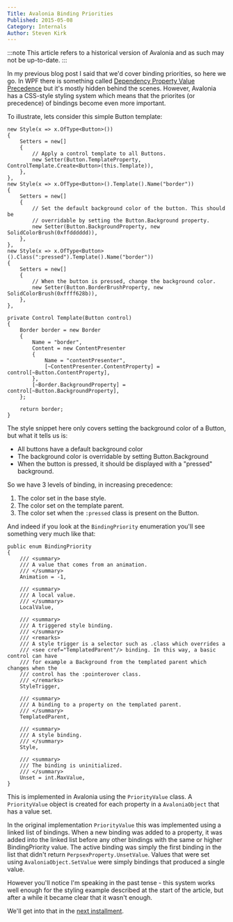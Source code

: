 ```yaml
---
Title: Avalonia Binding Priorities
Published: 2015-05-08
Category: Internals
Author: Steven Kirk
---
```


:::note
This article refers to a historical version of Avalonia and as such may not be up-to-date.
:::


In my previous blog post I said that we'd cover binding priorities, so here we go. In WPF there is something called [Dependency Property Value Precedence][a9fd6f3f] but it's mostly hidden behind the scenes. However, Avalonia has a CSS-style styling system which means that the priorites (or precedence) of bindings become even more important.

To illustrate, lets consider this simple Button template:


```charp
new Style(x => x.OfType<Button>())
{
    Setters = new[]
    {
        // Apply a control template to all Buttons.
        new Setter(Button.TemplateProperty, ControlTemplate.Create<Button>(this.Template)),
    },
},
new Style(x => x.OfType<Button>().Template().Name("border"))
{
    Setters = new[]
    {
        // Set the default background color of the button. This should be
        // overridable by setting the Button.Background property.
        new Setter(Button.BackgroundProperty, new SolidColorBrush(0xffdddddd)),
    },
},
new Style(x => x.OfType<Button>().Class(":pressed").Template().Name("border"))
{
    Setters = new[]
    {
        // When the button is pressed, change the background color.
        new Setter(Button.BorderBrushProperty, new SolidColorBrush(0xffff628b)),
    },
},
```

```charp
private Control Template(Button control)
{
    Border border = new Border
    {
        Name = "border",
        Content = new ContentPresenter
        {
            Name = "contentPresenter",
            [~ContentPresenter.ContentProperty] = control[~Button.ContentProperty],
        },
        [~Border.BackgroundProperty] = control[~Button.BackgroundProperty],
    };

    return border;
}
```

The style snippet here only covers setting the background color of a Button, but what it tells us is:

- All buttons have a default background color
- The background color is overridable by setting Button.Background
- When the button is pressed, it should be displayed with a "pressed" background.

So we have 3 levels of binding, in increasing precedence:

1. The color set in the base style.
2. The color set on the template parent.
3. The color set when the `:pressed` class is present on the Button.

And indeed if you look at the `BindingPriority` enumeration you'll see something very much like that:

```charp
public enum BindingPriority
{
    /// <summary>
    /// A value that comes from an animation.
    /// </summary>
    Animation = -1,

    /// <summary>
    /// A local value.
    /// </summary>
    LocalValue,

    /// <summary>
    /// A triggered style binding.
    /// </summary>
    /// <remarks>
    /// A style trigger is a selector such as .class which overrides a
    /// <see cref="TemplatedParent"/> binding. In this way, a basic control can have
    /// for example a Background from the templated parent which changes when the
    /// control has the :pointerover class.
    /// </remarks>
    StyleTrigger,

    /// <summary>
    /// A binding to a property on the templated parent.
    /// </summary>
    TemplatedParent,

    /// <summary>
    /// A style binding.
    /// </summary>
    Style,

    /// <summary>
    /// The binding is uninitialized.
    /// </summary>
    Unset = int.MaxValue,
}
```

This is implemented in Avalonia using the `PriorityValue` class. A `PriorityValue` object is created for each property in a `AvaloniaObject` that has a value set.

In the original implementation `PriorityValue` this was implemented using a linked list of bindings. When a new binding was added to a property, it was added into the linked list before any other bindings with the same or higher BindingPriority value. The active binding was simply the first binding in the list that didn't return `PerpsexProperty.UnsetValue`. Values that were set using `AvaloniaObject.SetValue` were simply bindings that produced a single value.

However you'll notice I'm speaking in the past tense - this system works well enough for the styling example described at the start of the article, but after a while it became clear that it wasn't enough.

We'll get into that in the [next installment](/blog/2015-07-08-avalonia-binding-priorities-part-2).

[a9fd6f3f]: https://msdn.microsoft.com/en-us/library/ms743230%28v=vs.110%29.aspx "Dependency Property Value Precedence"
